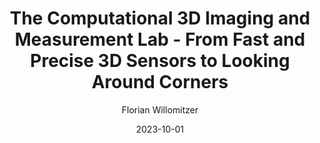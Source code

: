 ---
landing_weight: 9
title: 'The Computational 3D Imaging and Measurement Lab - From Fast and Precise 3D Sensors to Looking Around Corners'
author: 'Florian Willomitzer'
location: 'Industrial Affiliates Fall Meeting, University of Arizona'
date: 2023-10-01

summary: ''
image:
  preview-only: true
external_link: https://drive.google.com/file/d/1KZqZay9qNLuXDld0RjFCk_4--a-GjdF1/view?usp=sharing
---